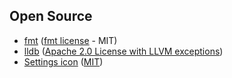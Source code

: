 ## Open Source
- [fmt](https://github.com/fmtlib/fmt) ([fmt license](https://github.com/fmtlib/fmt/blob/master/LICENSE) - MIT)
- [lldb](https://lldb.llvm.org/) ([Apache 2.0 License with LLVM exceptions](https://llvm.org/docs/DeveloperPolicy.html#new-llvm-project-license-framework))
- [Settings icon](https://www.iconfinder.com/icons/9035575/settings_outline_icon) ([MIT](https://opensource.org/license/mit/))